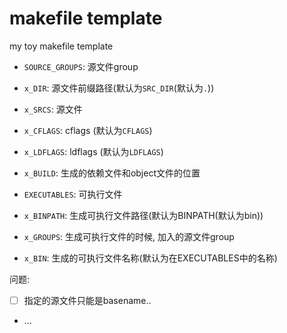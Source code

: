# makefile template

my toy makefile template

- `SOURCE_GROUPS`: 源文件group
- `x_DIR`: 源文件前缀路径(默认为`SRC_DIR`(默认为`.`))
- `x_SRCS`: 源文件
- `x_CFLAGS`: cflags (默认为`CFLAGS`)
- `x_LDFLAGS`: ldflags (默认为`LDFLAGS`)
- `x_BUILD`: 生成的依赖文件和object文件的位置

- `EXECUTABLES`: 可执行文件
- `x_BINPATH`: 生成可执行文件路径(默认为BINPATH(默认为bin))
- `x_GROUPS`: 生成可执行文件的时候, 加入的源文件group
- `x_BIN`: 生成的可执行文件名称(默认为在EXECUTABLES中的名称)

问题:
- [ ] 指定的源文件只能是basename..
- ...
